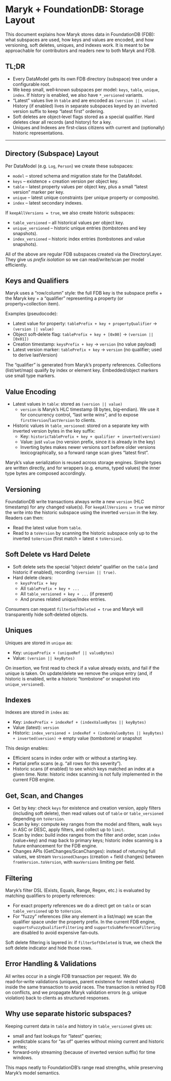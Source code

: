 # Maryk + FoundationDB: Storage Layout

This document explains how Maryk stores data in FoundationDB (FDB): what subspaces are used, how keys and values are encoded, and how versioning, soft deletes, uniques, and indexes work. It is meant to be approachable for contributors and readers new to both Maryk and FDB.

## TL;DR

- Every DataModel gets its own FDB directory (subspace) tree under a configurable root.
- We keep small, well‑known subspaces per model: `keys`, `table`, `unique`, `index`. If history is enabled, we also have `*_versioned` variants.
- “Latest” values live in `table` and are encoded as `(version || value)`. History (if enabled) lives in separate subspaces keyed by an inverted version suffix to keep “latest first” ordering.
- Soft deletes are object‑level flags stored as a special qualifier. Hard deletes clear all records (and history) for a key.
- Uniques and Indexes are first‑class citizens with current and (optionally) historic representations.

---

## Directory (Subspace) Layout

Per DataModel (e.g. `Log`, `Person`) we create these subspaces:

- `model`         – stored schema and migration state for the DataModel.
- `keys`          – existence + creation version per object key.
- `table`         – latest property values per object key, plus a small “latest version” marker per key.
- `unique`        – latest unique constraints (per unique property or composite).
- `index`         – latest secondary indexes.

If `keepAllVersions = true`, we also create historic subspaces:

- `table_versioned`  – all historical values per object key.
- `unique_versioned` – historic unique entries (tombstones and key snapshots).
- `index_versioned`  – historic index entries (tombstones and value snapshots).

All of the above are regular FDB subspaces created via the DirectoryLayer. They give us *prefix isolation* so we can read/write/scan per model efficiently.

## Keys and Qualifiers

Maryk uses a “row/column” style: the full FDB key is the subspace prefix + the Maryk key + a “qualifier” representing a property (or property+collection item).

Examples (pseudocode):

- Latest value for property: `tablePrefix + key + propertyQualifier` → `(version || value)`
- Object soft‑delete flag:  `tablePrefix + key + [0x00]`             → `(version || [0x01])`
- Creation timestamp:       `keysPrefix + key` → `version` (no value payload)
- Latest version marker:    `tablePrefix + key` → `version` (no qualifier; used to derive lastVersion)

The “qualifier” is generated from Maryk’s property references. Collections (list/set/map) qualify by index or element key. Embedded/object markers use small type markers.

## Value Encoding

- Latest values in `table`: stored as `(version || value)`
  - `version` is Maryk’s HLC timestamp (8 bytes, big‑endian). We use it for concurrency control, “last write wins”, and to expose `firstVersion`/`lastVersion` to clients.
- Historic values in `table_versioned`: stored on a separate key with inverted version bytes in the key suffix:
  - Key: `historicTablePrefix + key + qualifier + inverted(version)`
  - Value: just `value` (no version prefix, since it is already in the key)
  - Inverting bytes makes newer versions sort before older versions lexicographically, so a forward range scan gives “latest first”.

Maryk’s value serialization is reused across storage engines. Simple types are written directly, and for wrappers (e.g. enums, typed values) the inner type bytes are composed accordingly.

## Versioning

FoundationDB write transactions always write a new `version` (HLC timestamp) for any changed value(s). For `keepAllVersions = true` we mirror the write into the historic subspace using the inverted `version` in the key. Readers can then:

- Read the latest value from `table`.
- Read to a `toVersion` by scanning the historic subspace only up to the inverted `toVersion` (first match = latest ≤ `toVersion`).

## Soft Delete vs Hard Delete

- Soft delete sets the special “object delete” qualifier on the `table` (and historic if enabled), recording `(version || true)`.
- Hard delete clears:
  - `keysPrefix + key`
  - All `tablePrefix + key + ...`
  - All `table_versioned + key + ...` (if present)
  - And prunes related unique/index entries.

Consumers can request `filterSoftDeleted = true` and Maryk will transparently hide soft‑deleted objects.

## Uniques

Uniques are stored in `unique` as:

- Key:   `uniquePrefix + (uniqueRef || valueBytes)`
- Value: `(version || keyBytes)`

On insertion, we first read to check if a value already exists, and fail if the unique is taken. On update/delete we remove the unique entry (and, if historic is enabled, write a historic “tombstone” or snapshot into `unique_versioned`).

## Indexes

Indexes are stored in `index` as:

- Key:   `indexPrefix + indexRef + (indexValueBytes || keyBytes)`
- Value (latest): `version`
- Historic: `index_versioned + indexRef + (indexValueBytes || keyBytes) + inverted(version)` → empty value (tombstone) or snapshot

This design enables:

- Efficient scans in index order with or without a starting key.
- Partial prefix scans (e.g. “all rows for this severity”).
- Historic scans (if enabled) to see which keys matched an index at a given time. Note: historic index scanning is not fully implemented in the current FDB engine.

## Get, Scan, and Changes

- Get by key: check `keys` for existence and creation version, apply filters (including soft delete), then read values out of `table` or `table_versioned` depending on `toVersion`.
- Scan by key: compute key ranges from the model and filters, walk `keys` in ASC or DESC, apply filters, and collect up to `limit`.
- Scan by index: build index ranges from the filter and order, scan `index` (value+key) and map back to primary keys; historic index scanning is a future enhancement for the FDB engine.
- Changes APIs (GetChanges/ScanChanges): instead of returning full values, we stream `VersionedChanges` (creation + field changes) between `fromVersion`..`toVersion`, with `maxVersions` limiting per field.

## Filtering

Maryk’s filter DSL (Exists, Equals, Range, Regex, etc.) is evaluated by matching qualifiers to property references:

- For exact property references we do a direct get on `table` or scan `table_versioned` up to `toVersion`.
- For “fuzzy” references (like any element in a list/map) we scan the qualifier space under the property prefix. In the current FDB engine, `supportsFuzzyQualifierFiltering` and `supportsSubReferenceFiltering` are disabled to avoid expensive fan‑outs.

Soft delete filtering is layered in: if `filterSoftDeleted` is true, we check the soft delete indicator and hide those rows.

## Error Handling & Validations

All writes occur in a single FDB transaction per request. We do read‑for‑write validations (uniques, parent existence for nested values) inside the same transaction to avoid races. The transaction is retried by FDB on conflicts, and we propagate Maryk validation errors (e.g. unique violation) back to clients as structured responses.

## Why use separate historic subspaces?

Keeping current data in `table` and history in `table_versioned` gives us:

- small and fast lookups for “latest” queries;
- predictable scans for “as of” queries without mixing current and historic writes;
- forward‑only streaming (because of inverted version suffix) for time windows.

This maps neatly to FoundationDB’s range read strengths, while preserving Maryk’s model semantics.
